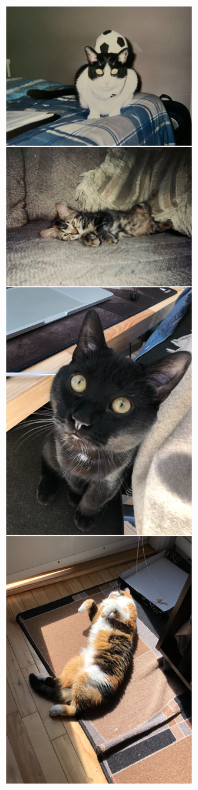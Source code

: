 ![Best cat](assets/cat1.jpg?raw=true "Best cat")
![Sweet cat](assets/cat2.jpg?raw=true "Sweet cat")
![Butter cat](assets/cat3.jpg?raw=true "Butter cat")
![Spooky cat](assets/cat4.jpg?raw=true "Spooky cat")
